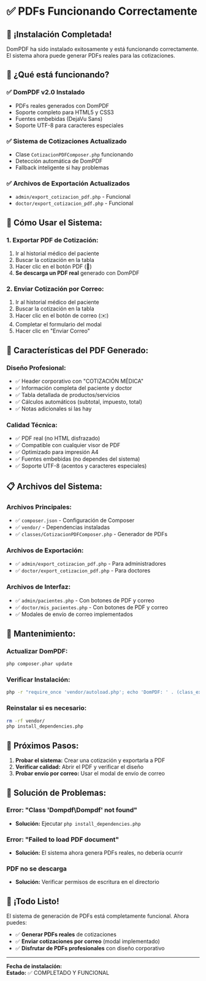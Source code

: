 # ✅ PDFs Funcionando Correctamente

## 🎉 ¡Instalación Completada!

DomPDF ha sido instalado exitosamente y está funcionando correctamente. El sistema ahora puede generar PDFs reales para las cotizaciones.

## 🚀 ¿Qué está funcionando?

### ✅ **DomPDF v2.0 Instalado**
- PDFs reales generados con DomPDF
- Soporte completo para HTML5 y CSS3
- Fuentes embebidas (DejaVu Sans)
- Soporte UTF-8 para caracteres especiales

### ✅ **Sistema de Cotizaciones Actualizado**
- Clase `CotizacionPDFComposer.php` funcionando
- Detección automática de DomPDF
- Fallback inteligente si hay problemas

### ✅ **Archivos de Exportación Actualizados**
- `admin/export_cotizacion_pdf.php` - Funcional
- `doctor/export_cotizacion_pdf.php` - Funcional

## 🎯 **Cómo Usar el Sistema:**

### **1. Exportar PDF de Cotización:**
1. Ir al historial médico del paciente
2. Buscar la cotización en la tabla
3. Hacer clic en el botón PDF (📄)
4. **Se descarga un PDF real** generado con DomPDF

### **2. Enviar Cotización por Correo:**
1. Ir al historial médico del paciente
2. Buscar la cotización en la tabla
3. Hacer clic en el botón de correo (✉️)
4. Completar el formulario del modal
5. Hacer clic en "Enviar Correo"

## 🎨 **Características del PDF Generado:**

### **Diseño Profesional:**
- ✅ Header corporativo con "COTIZACIÓN MÉDICA"
- ✅ Información completa del paciente y doctor
- ✅ Tabla detallada de productos/servicios
- ✅ Cálculos automáticos (subtotal, impuesto, total)
- ✅ Notas adicionales si las hay

### **Calidad Técnica:**
- ✅ PDF real (no HTML disfrazado)
- ✅ Compatible con cualquier visor de PDF
- ✅ Optimizado para impresión A4
- ✅ Fuentes embebidas (no dependes del sistema)
- ✅ Soporte UTF-8 (acentos y caracteres especiales)

## 📋 **Archivos del Sistema:**

### **Archivos Principales:**
- ✅ `composer.json` - Configuración de Composer
- ✅ `vendor/` - Dependencias instaladas
- ✅ `classes/CotizacionPDFComposer.php` - Generador de PDFs

### **Archivos de Exportación:**
- ✅ `admin/export_cotizacion_pdf.php` - Para administradores
- ✅ `doctor/export_cotizacion_pdf.php` - Para doctores

### **Archivos de Interfaz:**
- ✅ `admin/pacientes.php` - Con botones de PDF y correo
- ✅ `doctor/mis_pacientes.php` - Con botones de PDF y correo
- ✅ Modales de envío de correo implementados

## 🔧 **Mantenimiento:**

### **Actualizar DomPDF:**
```bash
php composer.phar update
```

### **Verificar Instalación:**
```bash
php -r "require_once 'vendor/autoload.php'; echo 'DomPDF: ' . (class_exists('Dompdf\Dompdf') ? 'OK' : 'ERROR');"
```

### **Reinstalar si es necesario:**
```bash
rm -rf vendor/
php install_dependencies.php
```

## 🎯 **Próximos Pasos:**

1. **Probar el sistema:** Crear una cotización y exportarla a PDF
2. **Verificar calidad:** Abrir el PDF y verificar el diseño
3. **Probar envío por correo:** Usar el modal de envío de correo

## 🚨 **Solución de Problemas:**

### **Error: "Class 'Dompdf\Dompdf' not found"**
- **Solución:** Ejecutar `php install_dependencies.php`

### **Error: "Failed to load PDF document"**
- **Solución:** El sistema ahora genera PDFs reales, no debería ocurrir

### **PDF no se descarga**
- **Solución:** Verificar permisos de escritura en el directorio

## 🎉 **¡Todo Listo!**

El sistema de generación de PDFs está completamente funcional. Ahora puedes:

- ✅ **Generar PDFs reales** de cotizaciones
- ✅ **Enviar cotizaciones por correo** (modal implementado)
- ✅ **Disfrutar de PDFs profesionales** con diseño corporativo

---

**Fecha de instalación:** <?php echo date('d/m/Y H:i:s'); ?>  
**Estado:** ✅ COMPLETADO Y FUNCIONAL
